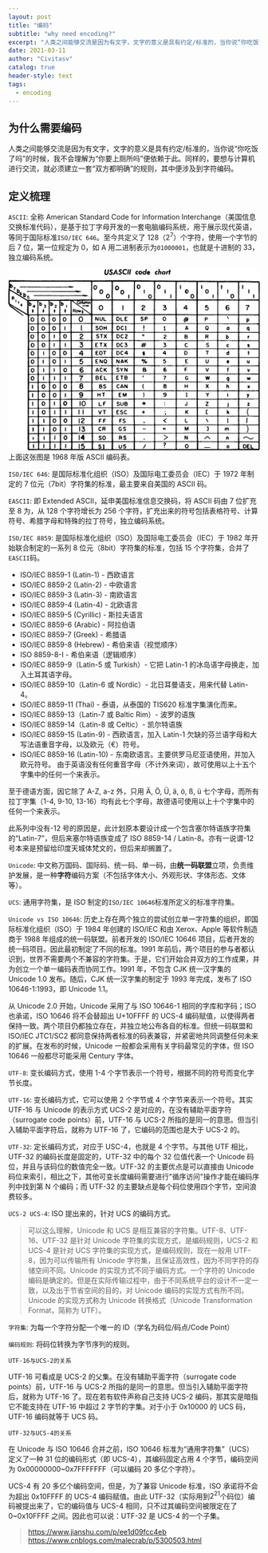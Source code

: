 ```yaml
---
layout: post
title: "编码"
subtitle: "why need encoding?"
excerpt: "人类之间能够交流是因为有文字，文字的意义是具有约定/标准的，当你说“你吃饭了吗”的时候，我不会理解为“你要上厕所吗”便依赖于此。同样的，要想与计算机进行交流，就必须建立一套“双方都明确”的规则，其中便涉及到字符编码"
date: 2021-03-11
author: "Civitasv"
catalog: true
header-style: text
tags:
  - encoding
---
```


## 为什么需要编码

人类之间能够交流是因为有文字，文字的意义是具有约定/标准的，当你说“你吃饭了吗”的时候，我不会理解为“你要上厕所吗”便依赖于此。同样的，要想与计算机进行交流，就必须建立一套“双方都明确”的规则，其中便涉及到字符编码。

## 定义梳理

`ASCII`: 全称 American Standard Code for Information Interchange（美国信息交换标准代码），是基于拉丁字母开发的一套电脑编码系统，用于展示现代英语，等同于国际标准`ISO/IEC 646`。至今共定义了 128（$2^7$）个字符，使用一个字节的后 7 位，第一位规定为 0，如 A 用二进制表示为`01000001`，也就是十进制的 33，独立编码系统。

![ASCII码表](/img/in-post/vary/USASCII_code_chart.png)
上面这张图是 1968 年版 ASCII 编码表。

`ISO/IEC 646`: 是国际标准化组织（ISO）及国际电工委员会（IEC）于 1972 年制定的 7 位元（7bit）字符集的标准，最主要来自美国的 ASCII 码。

`EASCII`: 即 Extended ASCII，延申美国标准信息交换码，将 ASCII 码由 7 位扩充至 8 为，从 128 个字符增长为 256 个字符，扩充出来的符号包括表格符号、计算符号、希腊字母和特殊的拉丁符号，独立编码系统。

`ISO/IEC 8859`: 是国际标准化组织（ISO）及国际电工委员会（IEC）于 1982 年开始联合制定的一系列 8 位元（8bit）字符集的标准，包括 15 个字符集，合并了`EASCII`码。

- ISO/IEC 8859-1 (Latin-1) - 西欧语言
- ISO/IEC 8859-2 (Latin-2) - 中欧语言
- ISO/IEC 8859-3 (Latin-3) - 南欧语言
- ISO/IEC 8859-4 (Latin-4) - 北欧语言
- ISO/IEC 8859-5 (Cyrillic) - 斯拉夫语言
- ISO/IEC 8859-6 (Arabic) - 阿拉伯语
- ISO/IEC 8859-7 (Greek) - 希腊语
- ISO/IEC 8859-8 (Hebrew) - 希伯来语（视觉顺序）
- ISO 8859-8-I - 希伯来语（逻辑顺序）
- ISO/IEC 8859-9（Latin-5 或 Turkish）- 它把 Latin-1 的冰岛语字母换走，加入土耳其语字母。
- ISO/IEC 8859-10（Latin-6 或 Nordic）- 北日耳曼语支，用来代替 Latin-4。
- ISO/IEC 8859-11 (Thai) - 泰语，从泰国的 TIS620 标准字集演化而来。
- ISO/IEC 8859-13（Latin-7 或 Baltic Rim）- 波罗的语族
- ISO/IEC 8859-14（Latin-8 或 Celtic）- 凯尔特语族
- ISO/IEC 8859-15 (Latin-9) - 西欧语言，加入 Latin-1 欠缺的芬兰语字母和大写法语重音字母，以及欧元（€）符号。
- ISO/IEC 8859-16 (Latin-10) - 东南欧语言。主要供罗马尼亚语使用，并加入欧元符号。
  由于英语没有任何重音字母（不计外来词），故可使用以上十五个字集中的任何一个来表示。

至于德语方面，因它除了 A-Z, a-z 外，只用 Ä, Ö, Ü, ä, ö, ß, ü 七个字母，而所有拉丁字集（1-4, 9-10, 13-16）均有此七个字母，故德语可使用以上十个字集中的任何一个来表示。

此系列中没有-12 号的原因是，此计划原本要设计成一个包含塞尔特语族字符集的“Latin-7”，但后来塞尔特语族变成了 ISO 8859-14 / Latin-8。亦有一说谓-12 号本来是预留给印度天城体梵文的，但后来却搁置了。

`Unicode`: 中文称万国码、国际码、统一码、单一码，由**统一码联盟**立项，负责维护发展，是一种**字符**编码方案（不包括字体大小、外观形状、字体形态、文体等）。

`UCS`: 通用字符集，是 ISO 制定的`ISO/IEC 10646`标准所定义的标准字符集。

`Unicode vs ISO 10646`: 历史上存在两个独立的尝试创立单一字符集的组织，即国际标准化组织（ISO）于 1984 年创建的 ISO/IEC 和由 Xerox、Apple 等软件制造商于 1988 年组成的统一码联盟。前者开发的 ISO/IEC 10646 项目，后者开发的统一码项目。因此最初制定了不同的标准。1991 年前后，两个项目的参与者都认识到，世界不需要两个不兼容的字符集。于是，它们开始合并双方的工作成果，并为创立一个单一编码表而协同工作。1991 年，不包含 CJK 统一汉字集的 Unicode 1.0 发布。随后，CJK 统一汉字集的制定于 1993 年完成，发布了 ISO 10646-1:1993，即 Unicode 1.1。

从 Unicode 2.0 开始，Unicode 采用了与 ISO 10646-1 相同的字库和字码；ISO 也承诺，ISO 10646 将不会替超出 U+10FFFF 的 UCS-4 编码赋值，以使得两者保持一致。两个项目仍都独立存在，并独立地公布各自的标准。但统一码联盟和 ISO/IEC JTC1/SC2 都同意保持两者标准的码表兼容，并紧密地共同调整任何未来的扩展。在发布的时候，Unicode 一般都会采用有关字码最常见的字体，但 ISO 10646 一般都尽可能采用 Century 字体。

`UTF-8`: 变长编码方式，使用 1-4 个字节表示一个符号，根据不同的符号而变化字节长度。

`UTF-16`: 变长编码方式，它可以使用 2 个字节或 4 个字节来表示一个符号。其实 UTF-16 与 Unicode 的表示方式 UCS-2 是对应的，在没有辅助平面字符（surrogate code points）前，UTF-16 与 UCS-2 所指的是同一的意思。但当引入辅助平面字符后，就称为 UTF-16 了，它编码的范围也是大于 UCS-2 的。

`UTF-32`: 定长编码方式，对应于 USC-4，也就是 4 个字节。与其他 UTF 相比，UTF-32 的编码长度是固定的，UTF-32 中的每个 32 位值代表一个 Unicode 码位，并且与该码位的数值完全一致。UTF-32 的主要优点是可以直接由 Unicode 码位来索引，相比之下，其他可变长度编码需要进行"循序访问"操作才能在编码序列中找到第 N 个编码；而 UTF-32 的主要缺点是每个码位使用四个字节，空间浪费较多。

`UCS-2 UCS-4`: ISO 提出来的，针对 UCS 的编码方式。

> 可以这么理解，Unicode 和 UCS 是相互兼容的字符集。UTF-8、UTF-16、UTF-32 是针对 Unicode 字符集的实现方式，是编码规则，UCS-2 和 UCS-4 是针对 UCS 字符集的实现方式，是编码规则，现在一般用 UTF-8，因为可以传输所有 Unicode 字符集，且保证高效性，因为不同字符的存储空间不同。Unicode 的实现方式不同于编码方式。一个字符的 Unicode 编码是确定的。但是在实际传输过程中，由于不同系统平台的设计不一定一致，以及出于节省空间的目的，对 Unicode 编码的实现方式有所不同。Unicode 的实现方式称为 Unicode 转换格式（Unicode Transformation Format，简称为 UTF）。

`字符集`: 为每一个字符分配一个唯一的 ID（学名为码位/码点/Code Point）

`编码规则`: 将码位转换为字节序列的规则。

`UTF-16与UCS-2的关系`

UTF-16 可看成是 UCS-2 的父集。在没有辅助平面字符（surrogate code points）前，UTF-16 与 UCS-2 所指的是同一的意思。但当引入辅助平面字符后，就称为 UTF-16 了。现在若有软件声称自己支持 UCS-2 编码，那其实是暗指它不能支持在 UTF-16 中超过 2 字节的字集。对于小于 0x10000 的 UCS 码，UTF-16 编码就等于 UCS 码。

`UTF-32与UCS-4的关系`

在 Unicode 与 ISO 10646 合并之前，ISO 10646 标准为“通用字符集”（UCS）定义了一种 31 位的编码形式（即 UCS-4），其编码固定占用 4 个字节，编码空间为 0x00000000~0x7FFFFFFF（可以编码 20 多亿个字符）。

UCS-4 有 20 多亿个编码空间，但是，为了兼容 Unicode 标准，ISO 承诺将不会为超出 0x10FFFF 的 UCS-4 编码赋值。由此 UTF-32（实际用到$2^{21}$个码位）编码被提出来了，它的编码值与 UCS-4 相同，只不过其编码空间被限定在了 0~0x10FFFF 之间。因此也可以说：UTF-32 是 UCS-4 的一个子集。

> <https://www.jianshu.com/p/ee1d09fcc4eb>  
> <https://www.cnblogs.com/malecrab/p/5300503.html>
